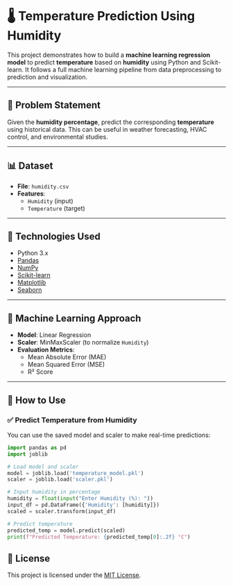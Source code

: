 # 🌡️ Temperature Prediction Using Humidity

This project demonstrates how to build a **machine learning regression model** to predict **temperature** based on **humidity** using Python and Scikit-learn. It follows a full machine learning pipeline from data preprocessing to prediction and visualization.

---

## 📌 Problem Statement

Given the **humidity percentage**, predict the corresponding **temperature** using historical data. This can be useful in weather forecasting, HVAC control, and environmental studies.

---

## 📊 Dataset

- **File**: `humidity.csv`
- **Features**:
  - `Humidity` (input)
  - `Temperature` (target)

---

## 🔧 Technologies Used

- Python 3.x
- [Pandas](https://pandas.pydata.org/)
- [NumPy](https://numpy.org/)
- [Scikit-learn](https://scikit-learn.org/)
- [Matplotlib](https://matplotlib.org/)
- [Seaborn](https://seaborn.pydata.org/)

---

## 🧠 Machine Learning Approach

- **Model**: Linear Regression
- **Scaler**: MinMaxScaler (to normalize `Humidity`)
- **Evaluation Metrics**:
  - Mean Absolute Error (MAE)
  - Mean Squared Error (MSE)
  - R² Score

---

## 🚀 How to Use

### ✅ Predict Temperature from Humidity

You can use the saved model and scaler to make real-time predictions:

```python
import pandas as pd
import joblib

# Load model and scaler
model = joblib.load('temperature_model.pkl')
scaler = joblib.load('scaler.pkl')

# Input humidity in percentage
humidity = float(input("Enter Humidity (%): "))
input_df = pd.DataFrame({'Humidity': [humidity]})
scaled = scaler.transform(input_df)

# Predict temperature
predicted_temp = model.predict(scaled)
print(f"Predicted Temperature: {predicted_temp[0]:.2f} °C")
```

## 📝 License

This project is licensed under the [MIT License](LICENSE).
